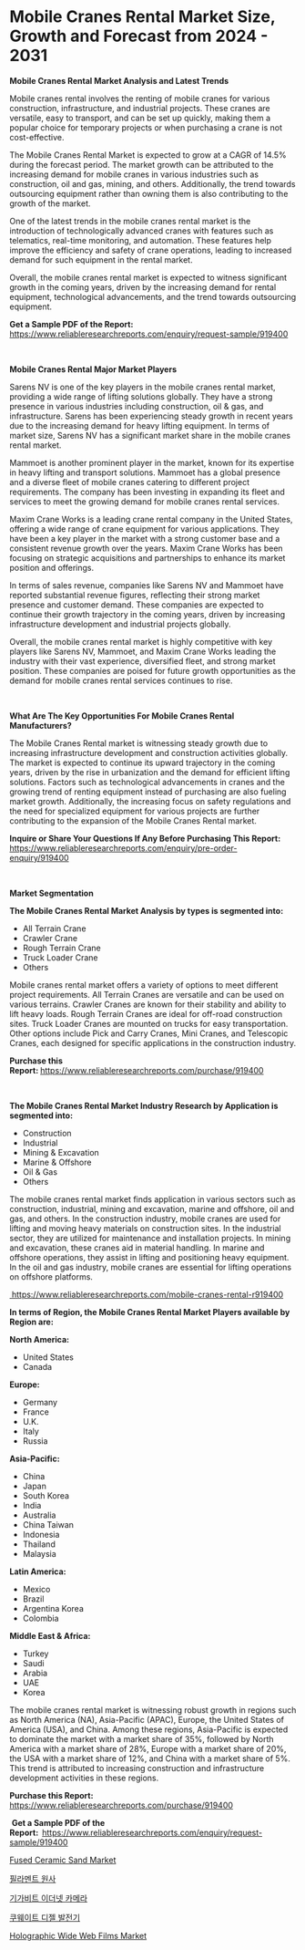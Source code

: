 <p><h1>Mobile Cranes Rental Market Size, Growth and Forecast from 2024 - 2031</h1></p><p><strong>Mobile Cranes Rental Market Analysis and Latest Trends</strong></p>
<p><p>Mobile cranes rental involves the renting of mobile cranes for various construction, infrastructure, and industrial projects. These cranes are versatile, easy to transport, and can be set up quickly, making them a popular choice for temporary projects or when purchasing a crane is not cost-effective.</p><p>The Mobile Cranes Rental Market is expected to grow at a CAGR of 14.5% during the forecast period. The market growth can be attributed to the increasing demand for mobile cranes in various industries such as construction, oil and gas, mining, and others. Additionally, the trend towards outsourcing equipment rather than owning them is also contributing to the growth of the market.</p><p>One of the latest trends in the mobile cranes rental market is the introduction of technologically advanced cranes with features such as telematics, real-time monitoring, and automation. These features help improve the efficiency and safety of crane operations, leading to increased demand for such equipment in the rental market.</p><p>Overall, the mobile cranes rental market is expected to witness significant growth in the coming years, driven by the increasing demand for rental equipment, technological advancements, and the trend towards outsourcing equipment.</p></p>
<p><strong>Get a Sample PDF of the Report:&nbsp;</strong> <a href="https://www.reliableresearchreports.com/enquiry/request-sample/919400">https://www.reliableresearchreports.com/enquiry/request-sample/919400</a></p>
<p>&nbsp;</p>
<p><strong>Mobile Cranes Rental Major Market Players</strong></p>
<p><p>Sarens NV is one of the key players in the mobile cranes rental market, providing a wide range of lifting solutions globally. They have a strong presence in various industries including construction, oil & gas, and infrastructure. Sarens has been experiencing steady growth in recent years due to the increasing demand for heavy lifting equipment. In terms of market size, Sarens NV has a significant market share in the mobile cranes rental market.</p><p>Mammoet is another prominent player in the market, known for its expertise in heavy lifting and transport solutions. Mammoet has a global presence and a diverse fleet of mobile cranes catering to different project requirements. The company has been investing in expanding its fleet and services to meet the growing demand for mobile cranes rental services.</p><p>Maxim Crane Works is a leading crane rental company in the United States, offering a wide range of crane equipment for various applications. They have been a key player in the market with a strong customer base and a consistent revenue growth over the years. Maxim Crane Works has been focusing on strategic acquisitions and partnerships to enhance its market position and offerings.</p><p>In terms of sales revenue, companies like Sarens NV and Mammoet have reported substantial revenue figures, reflecting their strong market presence and customer demand. These companies are expected to continue their growth trajectory in the coming years, driven by increasing infrastructure development and industrial projects globally.</p><p>Overall, the mobile cranes rental market is highly competitive with key players like Sarens NV, Mammoet, and Maxim Crane Works leading the industry with their vast experience, diversified fleet, and strong market position. These companies are poised for future growth opportunities as the demand for mobile cranes rental services continues to rise.</p></p>
<p>&nbsp;</p>
<p><strong>What Are The Key Opportunities For Mobile Cranes Rental Manufacturers?</strong></p>
<p><p>The Mobile Cranes Rental market is witnessing steady growth due to increasing infrastructure development and construction activities globally. The market is expected to continue its upward trajectory in the coming years, driven by the rise in urbanization and the demand for efficient lifting solutions. Factors such as technological advancements in cranes and the growing trend of renting equipment instead of purchasing are also fueling market growth. Additionally, the increasing focus on safety regulations and the need for specialized equipment for various projects are further contributing to the expansion of the Mobile Cranes Rental market.</p></p>
<p><strong>Inquire or Share Your Questions If Any Before Purchasing This Report:</strong> <a href="https://www.reliableresearchreports.com/enquiry/pre-order-enquiry/919400">https://www.reliableresearchreports.com/enquiry/pre-order-enquiry/919400</a></p>
<p>&nbsp;</p>
<p><strong>Market Segmentation</strong></p>
<p><strong>The Mobile Cranes Rental Market Analysis by types is segmented into:</strong></p>
<p><ul><li>All Terrain Crane</li><li>Crawler Crane</li><li>Rough Terrain Crane</li><li>Truck Loader Crane</li><li>Others</li></ul></p>
<p><p>Mobile cranes rental market offers a variety of options to meet different project requirements. All Terrain Cranes are versatile and can be used on various terrains. Crawler Cranes are known for their stability and ability to lift heavy loads. Rough Terrain Cranes are ideal for off-road construction sites. Truck Loader Cranes are mounted on trucks for easy transportation. Other options include Pick and Carry Cranes, Mini Cranes, and Telescopic Cranes, each designed for specific applications in the construction industry.</p></p>
<p><strong>Purchase this Report:&nbsp;</strong><a href="https://www.reliableresearchreports.com/purchase/919400">https://www.reliableresearchreports.com/purchase/919400</a></p>
<p>&nbsp;</p>
<p><strong>The Mobile Cranes Rental Market Industry Research by Application is segmented into:</strong></p>
<p><ul><li>Construction</li><li>Industrial</li><li>Mining & Excavation</li><li>Marine & Offshore</li><li>Oil & Gas</li><li>Others</li></ul></p>
<p><p>The mobile cranes rental market finds application in various sectors such as construction, industrial, mining and excavation, marine and offshore, oil and gas, and others. In the construction industry, mobile cranes are used for lifting and moving heavy materials on construction sites. In the industrial sector, they are utilized for maintenance and installation projects. In mining and excavation, these cranes aid in material handling. In marine and offshore operations, they assist in lifting and positioning heavy equipment. In the oil and gas industry, mobile cranes are essential for lifting operations on offshore platforms.</p></p>
<p><a href="https://www.reliableresearchreports.com/mobile-cranes-rental-r919400">&nbsp;https://www.reliableresearchreports.com/mobile-cranes-rental-r919400</a></p>
<p><strong>In terms of Region, the Mobile Cranes Rental Market Players available by Region are:</strong></p>
<p>
    <p> <strong> North America: </strong>
        <ul>
            <li>United States</li>
            <li>Canada</li>
        </ul>
        </p> 
    <p> <strong> Europe: </strong>
        <ul>
            <li>Germany</li>
            <li>France</li>
            <li>U.K.</li>
            <li>Italy</li>
            <li>Russia</li>
        </ul>
        </p> 
    <p> <strong> Asia-Pacific: </strong>
        <ul>
            <li>China</li>
            <li>Japan</li>
            <li>South Korea</li>
            <li>India</li>
            <li>Australia</li>
            <li>China Taiwan</li>
            <li>Indonesia</li>
            <li>Thailand</li>
            <li>Malaysia</li>
        </ul>
        </p> 
    <p> <strong> Latin America: </strong>
        <ul>
            <li>Mexico</li>
            <li>Brazil</li>
            <li>Argentina Korea</li>
            <li>Colombia</li>
        </ul>
        </p> 
    <p> <strong> Middle East & Africa: </strong>
        <ul>
            <li>Turkey</li>
            <li>Saudi</li>
            <li>Arabia</li>
            <li>UAE</li>
            <li>Korea</li>
        </ul>
    </p>
    </p>
<p><p>The mobile cranes rental market is witnessing robust growth in regions such as North America (NA), Asia-Pacific (APAC), Europe, the United States of America (USA), and China. Among these regions, Asia-Pacific is expected to dominate the market with a market share of 35%, followed by North America with a market share of 28%, Europe with a market share of 20%, the USA with a market share of 12%, and China with a market share of 5%. This trend is attributed to increasing construction and infrastructure development activities in these regions.</p></p>
<p><strong>Purchase this Report: </strong><a href="https://www.reliableresearchreports.com/purchase/919400">https://www.reliableresearchreports.com/purchase/919400</a></p>
<p>&nbsp;<strong>Get a Sample PDF of the Report:&nbsp;&nbsp;</strong><a href="https://www.reliableresearchreports.com/enquiry/request-sample/919400">https://www.reliableresearchreports.com/enquiry/request-sample/919400</a></p>
<p><strong></strong></p>
<p><p><a href="https://issuu.com/reportprime-2/docs/fused-ceramic-sand-market-size-2030.pptx">Fused Ceramic Sand Market</a></p><p><a href="https://github.com/BrettWeberrt8767765/Market-Research-Report-List-1/blob/main/498282148294.md">필라멘트 원사</a></p><p><a href="https://github.com/camron674/Market-Research-Report-List-1/blob/main/166452948295.md">기가비트 이더넷 카메라</a></p><p><a href="https://medium.com/@chickenlegs8687/%EC%BF%A0%EC%9B%A8%EC%9D%B4%ED%8A%B8-%EB%94%94%EC%A0%A4-%EB%B0%9C%EC%A0%84%EA%B8%B0-%EC%8B%9C%EC%9E%A5-%EB%B6%84%EC%84%9D-%EA%B7%B8%EC%9D%98-cagr-%EC%8B%9C%EC%9E%A5-%EC%84%B8%EB%B6%84-%EB%B0%8F-%EA%B8%80%EB%A1%9C%EB%B2%8C-%EC%82%B0%EC%97%85-%EA%B0%9C%EC%9A%94-cfa29b4df9f1">쿠웨이트 디젤 발전기</a></p><p><a href="https://issuu.com/reportprime-2/docs/holographic-wide-web-films-market-size-2030.pptx">Holographic Wide Web Films Market</a></p></p>